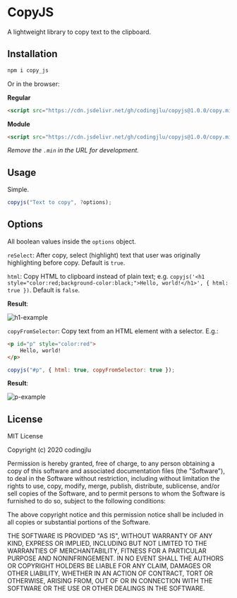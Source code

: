 # CopyJS

A lightweight library to copy text to the clipboard.



## Installation

```sh
npm i copy_js
```

Or in the browser:

**Regular**

```html
<script src="https://cdn.jsdelivr.net/gh/codingjlu/copyjs@1.0.0/copy.min.js"></script>
```

**Module**

```html
<script src="https://cdn.jsdelivr.net/gh/codingjlu/copyjs@1.0.0/copy.min.mjs"></script>
```

*Remove the `.min` in the URL for development.*

## Usage

Simple.

```js
copyjs("Text to copy", ?options);
```



## Options

All boolean values inside the `options` object.

`reSelect`: After copy, select (highlight) text that user was originally highlighting before copy. Default is `true`.

`html`: Copy HTML to clipboard instead of plain text; e.g. `copyjs('<h1 style="color:red;background-color:black;">Hello, world!</h1>', { html: true })`. Default is `false`.

**Result**:

![h1-example](..\h1-example.png)



`copyFromSelector`: Copy text from an HTML element with a selector. E.g.:

```html
<p id="p" style="color:red">
    Hello, world!
</p>
```

```js
copyjs("#p", { html: true, copyFromSelector: true });
```

**Result**:

![p-example](..\p-example.png)



## License

MIT License

Copyright (c) 2020 codingjlu

Permission is hereby granted, free of charge, to any person obtaining a copy of this software and associated documentation files (the "Software"), to deal in the Software without restriction, including without limitation the rights to use, copy, modify, merge, publish, distribute, sublicense, and/or sell copies of the Software, and to permit persons to whom the Software is furnished to do so, subject to the following conditions:

The above copyright notice and this permission notice shall be included in all copies or substantial portions of the Software.

THE SOFTWARE IS PROVIDED "AS IS", WITHOUT WARRANTY OF ANY KIND, EXPRESS OR IMPLIED, INCLUDING BUT NOT LIMITED TO THE WARRANTIES OF MERCHANTABILITY, FITNESS FOR A PARTICULAR PURPOSE AND NONINFRINGEMENT. IN NO EVENT SHALL THE AUTHORS OR COPYRIGHT HOLDERS BE LIABLE FOR ANY CLAIM, DAMAGES OR OTHER LIABILITY, WHETHER IN AN ACTION OF CONTRACT, TORT OR OTHERWISE, ARISING FROM, OUT OF OR IN CONNECTION WITH THE SOFTWARE OR THE USE OR OTHER DEALINGS IN THE SOFTWARE.